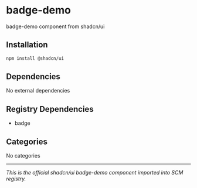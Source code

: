 # badge-demo

badge-demo component from shadcn/ui

## Installation

```bash
npm install @shadcn/ui
```

## Dependencies

No external dependencies

## Registry Dependencies

- badge

## Categories

No categories

---

*This is the official shadcn/ui badge-demo component imported into SCM registry.*
